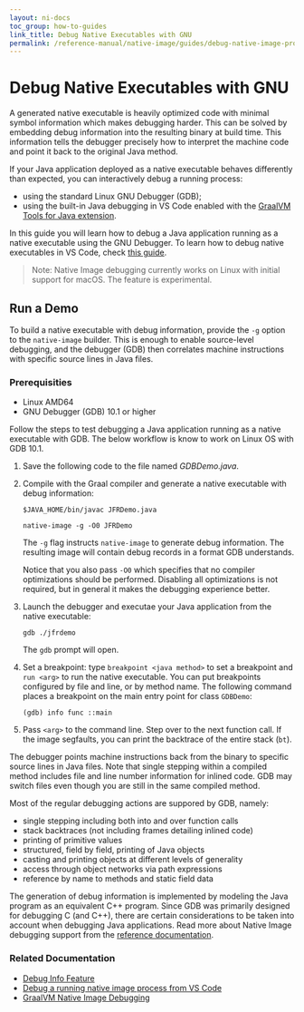 ```yaml
---
layout: ni-docs
toc_group: how-to-guides
link_title: Debug Native Executables with GNU
permalink: /reference-manual/native-image/guides/debug-native-image-process/
---
```


# Debug Native Executables with GNU

A generated native executable is heavily optimized code with minimal symbol information which makes debugging harder.
This can be solved by embedding debug information into the resulting binary at build time.
This information tells the debugger precisely how to interpret the machine code and point it back to the original Java method.

If your Java application deployed as a native executable behaves differently than expected, you can interactively debug a running process:

- using the standard Linux GNU Debugger (GDB);
- using the built-in Java debugging in VS Code enabled with the [GraalVM Tools for Java extension](https://marketplace.visualstudio.com/items?itemName=oracle-labs-graalvm.graalvm).

In this guide you will learn how to debug a Java application running as a native executable using the GNU Debugger. 
To learn how to debug native executables in VS Code, check [this guide](../../../tools/vscode/graalvm/native-image-debugging.md).

> Note: Native Image debugging currently works on Linux with initial support for macOS. The feature is experimental.

## Run a Demo

To build a native executable with debug information, provide the `-g` option to the `native-image` builder.
This is enough to enable source-level debugging, and the debugger (GDB) then correlates machine instructions with specific source lines in Java files. 

### Prerequisities

- Linux AMD64
- GNU Debugger (GDB) 10.1 or higher

Follow the steps to test debugging a Java application running as a native executable with GDB. The below workflow is know to work on Linux OS with GDB 10.1.

1. Save the following code to the file named _GDBDemo.java_. 

2. Compile with the Graal compiler and generate a native executable with debug information:

    ```shell 
    $JAVA_HOME/bin/javac JFRDemo.java
    ```
    ```shell
    native-image -g -O0 JFRDemo
    ```
    The `-g` flag instructs `native-image` to generate debug information. The resulting image will contain debug records in a format GDB understands.

    Notice that you also pass `-O0` which specifies that no compiler optimizations should be performed. Disabling all optimizations is not required, but in general it makes the debugging experience better.

3. Launch the debugger and executae your Java application from the native executable:

    ```shell
    gdb ./jfrdemo
    ```
    The `gdb` prompt will open.
 
4. Set a breakpoint: type `breakpoint <java method>` to set a breakpoint and `run <arg>` to run the native executable. You can put breakpoints configured by file and line, or by method name. The following command places a breakpoint on the main entry point for class `GDBDemo`:

    ```
    (gdb) info func ::main
    ```

    <!-- ```
    (gdb) args.length > 0
    ``` -->
5. Pass `<arg>` to the command line. Step over to the next function call. If the image segfaults, you can print the backtrace of the entire stack (`bt`).

The debugger points machine instructions back from the binary to specific source lines in Java files. Note that single stepping within a compiled method includes file and line number information for inlined code. GDB may switch files even though you are still in the same compiled method.

Most of the regular debugging actions are suppored by GDB, namely:

  - single stepping including both into and over function calls
  - stack backtraces (not including frames detailing inlined code)
  - printing of primitive values
  - structured, field by field, printing of Java objects
  - casting and printing objects at different levels of generality
  - access through object networks via path expressions
  - reference by name to methods and static field data

The generation of debug information is implemented by modeling the Java program as an equivalent C++ program.  Since GDB was primarily designed for debugging C (and C++), there are certain considerations to be taken into account when debugging Java applications. 
Read more about Native Image debugging support from the [reference documentation](../DebugInfo.md#special-considerations-for-debugging-java-from-gdb).

### Related Documentation

- [Debug Info Feature](../DebugInfo.md)
- [Debug a running native image process from VS Code](../../../tools/vscode/graalvm/native-image-debugging.md)
- [GraalVM Native Image Debugging](https://luna.oracle.com/lab/cbe9d331-5dbc-4300-a5ca-20b88346cbcf)
